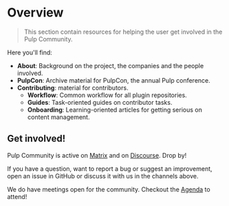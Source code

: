 # Overview

> This section contain resources for helping the user get involved in the Pulp Community.

Here you'll find:

- **About**: Background on the project, the companies and the people involved.
- **PulpCon**: Archive material for PulpCon, the annual Pulp conference.
- **Contributing**: material for contributors.
    - **Workflow**: Common workflow for all plugin repositories.
    - **Guides**: Task-oriented guides on contributor tasks.
    - **Onboarding**: Learning-oriented articles for getting serious on content management.

## Get involved!

Pulp Community is active on [Matrix](#) and on [Discourse](#). Drop by!

If you have a question, want to report a bug or suggest an improvement, open an issue in GitHub or discuss it with us in the channels above.

We do have meetings open for the community. Checkout the [Agenda](#) to attend!
